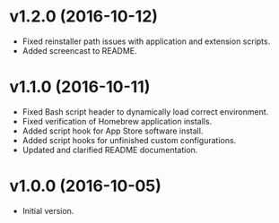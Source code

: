 # v1.2.0 (2016-10-12)

- Fixed reinstaller path issues with application and extension scripts.
- Added screencast to README.

# v1.1.0 (2016-10-11)

- Fixed Bash script header to dynamically load correct environment.
- Fixed verification of Homebrew application installs.
- Added script hook for App Store software install.
- Added script hooks for unfinished custom configurations.
- Updated and clarified README documentation.

# v1.0.0 (2016-10-05)

- Initial version.
